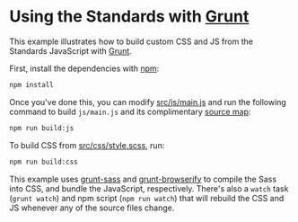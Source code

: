 # Using the Standards with [Grunt]

This example illustrates how to build custom CSS and JS from the
Standards JavaScript with [Grunt].

First, install the dependencies with [npm]:

```sh
npm install
```

Once you've done this, you can modify [src/js/main.js](src/js/main.js) and run
the following command to build `js/main.js` and its complimentary [source map]:

```sh
npm run build:js
```

To build CSS from [src/css/style.scss](src/css/style.scss), run:

```sh
npm run build:css
```

This example uses [grunt-sass] and [grunt-browserify] to compile the
Sass into CSS, and bundle the JavaScript, respectively. There's also
a `watch` task (`grunt watch`) and npm script (`npm run watch`) that
will rebuild the CSS and JS whenever any of the source files change.

[grunt-browserify]: https://github.com/jmreidy/grunt-browserify
[grunt-sass]: https://github.com/sindresorhus/grunt-sass
[grunt]: https://gruntjs.com/
[npm]: https://docs.npmjs.com/getting-started/what-is-npm
[source map]: https://www.html5rocks.com/en/tutorials/developertools/sourcemaps/
